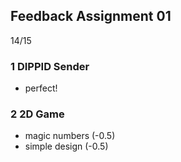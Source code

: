 ## Feedback Assignment 01

14/15

### 1 DIPPID Sender

- perfect!

### 2 2D Game

- magic numbers (-0.5)
- simple design (-0.5)
